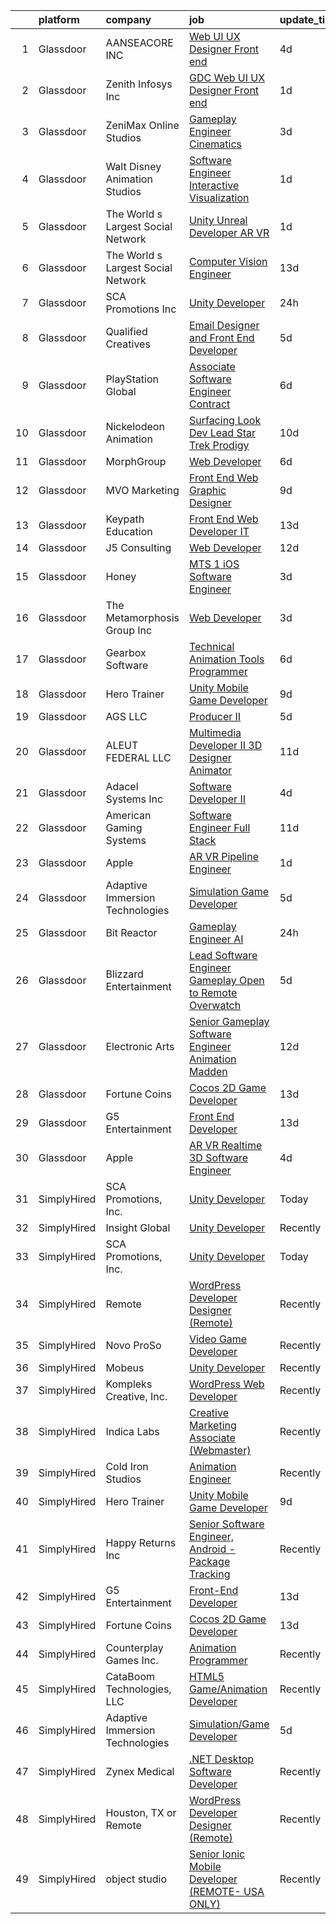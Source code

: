 

|    | platform    | company                            | job                                                                                                                                                                                                                                                                                                                                                                                                                                                                                                                                                                                                                                                                                                                                                                                                                                                                                                                                                                                                                                                                                                                                                                                                                                                                                                                                                                     | update_time   | location             |
|---:|:------------|:-----------------------------------|:------------------------------------------------------------------------------------------------------------------------------------------------------------------------------------------------------------------------------------------------------------------------------------------------------------------------------------------------------------------------------------------------------------------------------------------------------------------------------------------------------------------------------------------------------------------------------------------------------------------------------------------------------------------------------------------------------------------------------------------------------------------------------------------------------------------------------------------------------------------------------------------------------------------------------------------------------------------------------------------------------------------------------------------------------------------------------------------------------------------------------------------------------------------------------------------------------------------------------------------------------------------------------------------------------------------------------------------------------------------------|:--------------|:---------------------|
|  1 | Glassdoor   | AANSEACORE INC                     | [Web UI UX Designer  Front end ](https://www.glassdoor.com/partner/jobListing.htm?pos=128&ao=1136043&s=58&guid=000001825d527f578895490f054cf565&src=GD_JOB_AD&t=SR&vt=w&ea=1&cs=1_efac5a39&cb=1659423064204&jobListingId=1008035316079&jrtk=3-0-1g9el4vrukhpi801-1g9el4vseihmm800-5106f7da2ec6d67c-)                                                                                                                                                                                                                                                                                                                                                                                                                                                                                                                                                                                                                                                                                                                                                                                                                                                                                                                                                                                                                                                                    | 4d            | Atlanta, GA          |
|  2 | Glassdoor   | Zenith Infosys Inc                 | [GDC Web UI UX Designer  Front end ](https://www.glassdoor.com/partner/jobListing.htm?pos=121&ao=1136043&s=58&guid=000001825d527f578895490f054cf565&src=GD_JOB_AD&t=SR&vt=w&ea=1&cs=1_b3639ad6&cb=1659423064203&jobListingId=1008041417598&jrtk=3-0-1g9el4vrukhpi801-1g9el4vseihmm800-1211e4909ad2be09-)                                                                                                                                                                                                                                                                                                                                                                                                                                                                                                                                                                                                                                                                                                                                                                                                                                                                                                                                                                                                                                                                | 1d            | Atlanta, GA          |
|  3 | Glassdoor   | ZeniMax Online Studios             | [Gameplay Engineer  Cinematics ](https://www.glassdoor.com/partner/jobListing.htm?pos=126&ao=1136043&s=58&guid=000001825d527f578895490f054cf565&src=GD_JOB_AD&t=SR&vt=w&cs=1_1b212b75&cb=1659423064204&jobListingId=1008037947558&jrtk=3-0-1g9el4vrukhpi801-1g9el4vseihmm800-7c9514cae41bf8e4-)                                                                                                                                                                                                                                                                                                                                                                                                                                                                                                                                                                                                                                                                                                                                                                                                                                                                                                                                                                                                                                                                         | 3d            | Hunt Valley, MD      |
|  4 | Glassdoor   | Walt Disney Animation Studios      | [Software Engineer   Interactive Visualization](https://www.glassdoor.com/partner/jobListing.htm?pos=104&ao=1110586&s=58&guid=000001825d527f578895490f054cf565&src=GD_JOB_AD&t=SR&vt=w&cs=1_580efffa&cb=1659423064201&jobListingId=1008041989274&cpc=9DC6E4D8324653EE&jrtk=3-0-1g9el4vrukhpi801-1g9el4vseihmm800-eef8771ebd5cea44--6NYlbfkN0DAFTyt7pbDCC2JPO79CSdi1dIb81yjczP5qsKcZIxgiYm3-7g-689UM0rgypL64coUF2m2BeEUmxbx2zBMC0AKfSSb7ASF1UkNJ4gFrFlq882T0h1-_8ZQBImv7aDp0VvsK0gw7HlXE6ZDeQqbJUOH_wmfPAPBU-O03DmvU9azP6poJB_nmQRPbGoeQpQ8o__Gr7hF9TMAkdjBCODUpNE91dJbwZaFc7bwez2h5PpyJYIXzGo-5Yn3Lf4XVxZ00iCMxKXQlP0dJ6XHK2jydcBgeZT3wwtm3MxHSI62r8_CSZKIcr6cGDH25xA-VeiXwmB2Vcuv9VByhsgg6it-GqId33Umifm60EbDpcKhjIHY5oU3dvgd3Bt8GIdKWPpILexQg0RDNGIxDXT6-vDQIALB79GkFKS8y2ovVz0HqBJVLskTG1NMLQ3S)                                                                                                                                                                                                                                                                                                                                                                                                                                                                                                                                                                     | 1d            | Burbank, CA          |
|  5 | Glassdoor   | The World s Largest Social Network | [Unity Unreal Developer  AR VR ](https://www.glassdoor.com/partner/jobListing.htm?pos=107&ao=1110586&s=58&guid=000001825d527f578895490f054cf565&src=GD_JOB_AD&t=SR&vt=w&ea=1&cs=1_5da1407a&cb=1659423064202&jobListingId=1008042375696&cpc=56C4EA4A1A191A49&jrtk=3-0-1g9el4vrukhpi801-1g9el4vseihmm800-f494ee243d38d501--6NYlbfkN0DSgjPPcnEdvoK3uuxfISLALE6pB1FR7YSHOr_tSg5_QGIhoz_2VqUepdcKLBLI_zRVnZbHpaOUUg4zxA3YNJqfgCq-9o0liKzrVYmTrr_XDVnqIg3IFXNOjuKyMfftGZmcup85RVP1_M3P6WAr9I7CFCQ97cF5i0P5r4PJSMbs2tcTlq4Tns382n-QZUL_xgxNEdKcTMv0SrVFMh4AQQBTHK70qgD65fCyMvjKA8Dhi33vAxBD1jW8HoeE8WP-DSrKjjegJ6lq3LcXjEVF15rP_Z1KxpFCKNloHXPpewi2tsp4g8Q3JVTNlhLLMi8DavMyeL9a13PtQdg8NEJU1MKyGaFE3vqHmw0a6QJoHB-EkJ2tPLLxjsM2Av64MV05j277_Zvw4GuUrfxe9S1bX90AyPeeqS3rIMv6EPnecqTSdf-RNutU0ZsLP080aZur4R7qtcDkNJgRahHzB3SsuqzRPW_hHu9PXoAQc2Z_48rp6FRnCH65j5rtRds5kX8mzDHF82yyo_4MzbycJ6LOwVbuYnmF3Voy2FjPh3JQQ2kStn7PQNRjrS2scQEq4DvBSkRUGqzDxynsfEN_roKLCBW9)                                                                                                                                                                                                                                                                                                                                                                                                               | 1d            | Sausalito, CA        |
|  6 | Glassdoor   | The World s Largest Social Network | [Computer Vision Engineer](https://www.glassdoor.com/partner/jobListing.htm?pos=108&ao=1110586&s=58&guid=000001825d527f578895490f054cf565&src=GD_JOB_AD&t=SR&vt=w&ea=1&cs=1_610fa7cb&cb=1659423064202&jobListingId=1008016092350&cpc=C4A69CCDBB3B9599&jrtk=3-0-1g9el4vrukhpi801-1g9el4vseihmm800-3d6004a19f2b5383--6NYlbfkN0DSgjPPcnEdvoK3uuxfISLALE6pB1FR7YSHOr_tSg5_QCn410VK5Ds4bQGcKtrI54_urjgcqwktlQZeIDvjbd7sMbA5gnhA_l4KE5fLH9VXOELgC33_D_fNtopS_25WJNRKlKtLnhICZr5wlKcy7_AqiPf7PGqIsyope6sbucOqxixnSXeQRaKd35drvL6GjaEjO3QIFNKW8ugmMxN_77zEoma_Flu1ntj3y5ERy_Q2-g5XXPvISDzb9dC2KgSQRBeSwXCbheV5Ocz7Al9zsFPyak0vhaul0avGMtsypMpBhqluk-1zTQZMvrG7PL_7tttWOeQPscpbqWV2zFyc5QdfgseuORar7SP-yEj_UylUnVQkzxNw6fnTJbg-zOXgh2VUmlVeZu02Lkm7hKIVk11dFpyEfTq7GMO2VyzPHXmpMy9NOF_HMV2pLRSP7HOKhYWcqeR9UgV0Bg-EH6Zayr1lTgVKWFoBcgV6gaTRhDZ1uUF8x6SQ8qS4njkyY78vIHhsqdkwl8Za7fQebp0F4-jLwMK4wlNFgRxes22MnotZ5hmhLJXvZNi9V-Mnw6z3kV8drheWLJlRqQ%3D%3D)                                                                                                                                                                                                                                                                                                                                                                                                                         | 13d           | Los Angeles, CA      |
|  7 | Glassdoor   | SCA Promotions  Inc                | [Unity Developer](https://www.glassdoor.com/partner/jobListing.htm?pos=101&ao=1110586&s=58&guid=000001825d527f578895490f054cf565&src=GD_JOB_AD&t=SR&vt=w&ea=1&cs=1_c9f3cdff&cb=1659423064200&jobListingId=1008044540481&cpc=14D5209370AEC984&jrtk=3-0-1g9el4vrukhpi801-1g9el4vseihmm800-8d5fbf2228f1c08e--6NYlbfkN0CGk2nZkYo_9FB79XId18OpQDHY6g94ONhdUJpB4SBwer5q8kV_jzNpveeNS5OfFTS-zbA0Ccrb2PfPN4L4axPFku2_b8ZVmNT_fx9zWAQo0ML6qy8w53ry5sZ122YUK8nYYZNiHhQd8jJnxpNJPefAOCesyVSmE3lPK2FkETtpKEkqYNQKBEtkAcdsrC1d1r31gVN9xHd8wHN9BJkFahPQ3FcW0m3-B9S9IaQVHZkUl5JD4woQaWKwSy6bsKIOQ6TEZCAk-pQLSHEFLT3esYPZBa8UfCewr6qhxQtJUrNI7gMOTWVPzL1UdH7COqsgzwIQo15f6j1QRE5jwkOP55gvj6GsPQlv_SLWuCQUxUx07nop3F0OHsrCMZiCiNKSIU2M_60D6ELlrFFsVk0jqkrnew_f_MZ5ZL-dK-2GK03IWCwwDBQfLkLanCYHSwZwjxHZfWRQZpylt26McArXg1bl0J6sQppwQr2K-KG11Nwytg2SfJDZDzIE2mSflCswUeY4uPFQ5T4j1A%3D%3D)                                                                                                                                                                                                                                                                                                                                                                                                                                                                                                  | 24h           | Dallas, TX           |
|  8 | Glassdoor   | Qualified Creatives                | [Email Designer and Front End Developer](https://www.glassdoor.com/partner/jobListing.htm?pos=122&ao=1136043&s=58&guid=000001825d527f578895490f054cf565&src=GD_JOB_AD&t=SR&vt=w&ea=1&cs=1_96b7cbd4&cb=1659423064203&jobListingId=1008033137025&jrtk=3-0-1g9el4vrukhpi801-1g9el4vseihmm800-7ca1089cb3beb639-)                                                                                                                                                                                                                                                                                                                                                                                                                                                                                                                                                                                                                                                                                                                                                                                                                                                                                                                                                                                                                                                            | 5d            | Fort Lauderdale, FL  |
|  9 | Glassdoor   | PlayStation Global                 | [Associate Software Engineer  Contract ](https://www.glassdoor.com/partner/jobListing.htm?pos=114&ao=1136043&s=58&guid=000001825d527f578895490f054cf565&src=GD_JOB_AD&t=SR&vt=w&ea=1&cs=1_56f00f7b&cb=1659423064202&jobListingId=1008031450587&jrtk=3-0-1g9el4vrukhpi801-1g9el4vseihmm800-03ce7458d3a9f208-)                                                                                                                                                                                                                                                                                                                                                                                                                                                                                                                                                                                                                                                                                                                                                                                                                                                                                                                                                                                                                                                            | 6d            | San Diego, CA        |
| 10 | Glassdoor   | Nickelodeon Animation              | [Surfacing Look Dev Lead  Star Trek  Prodigy ](https://www.glassdoor.com/partner/jobListing.htm?pos=124&ao=1136043&s=58&guid=000001825d527f578895490f054cf565&src=GD_JOB_AD&t=SR&vt=w&cs=1_34520796&cb=1659423064204&jobListingId=1008024027910&jrtk=3-0-1g9el4vrukhpi801-1g9el4vseihmm800-b6191067f595f254-)                                                                                                                                                                                                                                                                                                                                                                                                                                                                                                                                                                                                                                                                                                                                                                                                                                                                                                                                                                                                                                                           | 10d           | Burbank, CA          |
| 11 | Glassdoor   | MorphGroup                         | [Web Developer](https://www.glassdoor.com/partner/jobListing.htm?pos=115&ao=1136043&s=58&guid=000001825d527f578895490f054cf565&src=GD_JOB_AD&t=SR&vt=w&ea=1&cs=1_15df3803&cb=1659423064203&jobListingId=1008032025394&jrtk=3-0-1g9el4vrukhpi801-1g9el4vseihmm800-7a3edc92aa0afc92-)                                                                                                                                                                                                                                                                                                                                                                                                                                                                                                                                                                                                                                                                                                                                                                                                                                                                                                                                                                                                                                                                                     | 6d            | Chantilly, VA        |
| 12 | Glassdoor   | MVO Marketing                      | [Front End Web   Graphic Designer](https://www.glassdoor.com/partner/jobListing.htm?pos=102&ao=1110586&s=58&guid=000001825d527f578895490f054cf565&src=GD_JOB_AD&t=SR&vt=w&ea=1&cs=1_21280660&cb=1659423064201&jobListingId=1008024519056&cpc=8A48E7D5890B96AC&jrtk=3-0-1g9el4vrukhpi801-1g9el4vseihmm800-3b25daaea7107c67--6NYlbfkN0D788tVLZnHYB2JKTLmCXo4PydfvtZKcdbYx6lxKaz3Imdx95jlIVm00i35LBHAa-O4IzZZWOa0zLoaT7fNYN8AHYMUM6AAltPVchZhbRZic0KWdCPAKFFyP_-LGP_Ixo0BdG9O34TFUueAp7uKr6vBL2hBJYT88lFTd2urEJmiT2xL0FXt1NBoJKsQVlamHiJ0SAI5iid5VW9LyR9Cs4QRNyTFPBm2RhZ5M75C7KpIh-eo7-49pmpihhRkyZp-06S-Q2FspJ37A7-C4oHeR0FQNXQyRkHPrsF-q76DBK1fX9K_jZc8qkzRnF0VICk2YcH1BRS-pMISUSy5Qn_rnece8wpZdu569gBfvHwQ85nnFEul5ZRBh2WguDsMXUvWNXyO92EZg7JXM4R-k_d8LX-CvFY-ee1IAibBhS3qQiai5Ig4pMTRGMaY5u9twhOoAIkv_wDo93LthQZkPik-tRUcdvvyzWJDCBZukObKufP8SBA4rG8gbE0yGm7rISz1CISY5XerSHk7Vg%3D%3D)                                                                                                                                                                                                                                                                                                                                                                                                                                                                                 | 9d            | Roswell, GA          |
| 13 | Glassdoor   | Keypath Education                  | [Front End Web Developer   IT](https://www.glassdoor.com/partner/jobListing.htm?pos=103&ao=1110586&s=58&guid=000001825d527f578895490f054cf565&src=GD_JOB_AD&t=SR&vt=w&ea=1&cs=1_c0bb0bf0&cb=1659423064201&jobListingId=1008016122648&cpc=3DB599BF2F4828F0&jrtk=3-0-1g9el4vrukhpi801-1g9el4vseihmm800-78f317af56e3f18c--6NYlbfkN0B5yzmwsWuqFEnZ4KZ0oZggF_kecX9RXCcNgmDdqnpqNuS9SQwkvMm25LJOlwnoQeRGVNLuM68xe_XBupscoGWwLuAmAECc7b1ebtEBdhfC5DUw0FIOA52Rp9Xn4PKH-c0divItmOUKO7DkM3INqiqcAzduqg14ZHADXTMottiuw7WUxXzUup9t1JXlxov6LZTfoecYCfAK9LtQPHeb1gnJ-yDXXCYCeztErIflthw5DeKNXi1J7EmiNrsaA7bgJTO_qKG2H3zOVOl6keo8qQnGj-UyB-5hVmtXRxbolophWCco1_i7dlWSIypEf6gaQElZT6s-ahmcFJXJu4XtKFwT9cmpCVca33s_KwlQXq-tZuwpzTlZ-p4l-K2m0njuLebB8mIm0M9vfr1udz5I0uf8le6tOAHUkbkgtd5I4IVzvFzIDIZy3XY4V8jj2U0NvuVSQh48EW6E3XwvSzxMuCYtW1P4z0s-PpUN6kq7YPRTpZ3uBfnipQ6F2FWhBlJ5K8GFySTxv4L2fg7DzTseyCJRZZ2bKzxNheVvsFYCmDB4_jrZRxW-LNqxNbuDRubv2e5PNOdRafuIGt-dgFOtzuG4NmiaJIjNTXGCYuTtcVmnAw%3D%3D)                                                                                                                                                                                                                                                                                                                                                                                     | 13d           | Schaumburg, IL       |
| 14 | Glassdoor   | J5 Consulting                      | [Web Developer](https://www.glassdoor.com/partner/jobListing.htm?pos=117&ao=1136043&s=58&guid=000001825d527f578895490f054cf565&src=GD_JOB_AD&t=SR&vt=w&ea=1&cs=1_ffc9bfb6&cb=1659423064203&jobListingId=1008018242416&jrtk=3-0-1g9el4vrukhpi801-1g9el4vseihmm800-8d633f17a317ae0f-)                                                                                                                                                                                                                                                                                                                                                                                                                                                                                                                                                                                                                                                                                                                                                                                                                                                                                                                                                                                                                                                                                     | 12d           | Chantilly, VA        |
| 15 | Glassdoor   | Honey                              | [MTS 1  iOS Software Engineer](https://www.glassdoor.com/partner/jobListing.htm?pos=125&ao=1136043&s=58&guid=000001825d527f578895490f054cf565&src=GD_JOB_AD&t=SR&vt=w&cs=1_b70b953b&cb=1659423064204&jobListingId=1008038704373&jrtk=3-0-1g9el4vrukhpi801-1g9el4vseihmm800-bcd61e28757b375e-)                                                                                                                                                                                                                                                                                                                                                                                                                                                                                                                                                                                                                                                                                                                                                                                                                                                                                                                                                                                                                                                                           | 3d            | Texas                |
| 16 | Glassdoor   | The Metamorphosis Group  Inc       | [Web Developer](https://www.glassdoor.com/partner/jobListing.htm?pos=113&ao=1136043&s=58&guid=000001825d527f578895490f054cf565&src=GD_JOB_AD&t=SR&vt=w&ea=1&cs=1_49b8b35e&cb=1659423064202&jobListingId=1008037368587&jrtk=3-0-1g9el4vrukhpi801-1g9el4vseihmm800-116260a29a467ef5-)                                                                                                                                                                                                                                                                                                                                                                                                                                                                                                                                                                                                                                                                                                                                                                                                                                                                                                                                                                                                                                                                                     | 3d            | McLean, VA           |
| 17 | Glassdoor   | Gearbox Software                   | [Technical Animation Tools Programmer](https://www.glassdoor.com/partner/jobListing.htm?pos=120&ao=1136043&s=58&guid=000001825d527f578895490f054cf565&src=GD_JOB_AD&t=SR&vt=w&ea=1&cs=1_8255aa76&cb=1659423064203&jobListingId=1008029963137&jrtk=3-0-1g9el4vrukhpi801-1g9el4vseihmm800-6d93732b1841f5c1-)                                                                                                                                                                                                                                                                                                                                                                                                                                                                                                                                                                                                                                                                                                                                                                                                                                                                                                                                                                                                                                                              | 6d            | Frisco, TX           |
| 18 | Glassdoor   | Hero Trainer                       | [Unity Mobile Game Developer](https://www.glassdoor.com/partner/jobListing.htm?pos=112&ao=1136043&s=58&guid=000001825d527f578895490f054cf565&src=GD_JOB_AD&t=SR&vt=w&ea=1&cs=1_65423ed4&cb=1659423064202&jobListingId=1008024775969&jrtk=3-0-1g9el4vrukhpi801-1g9el4vseihmm800-99541d7b00e6f9fc-)                                                                                                                                                                                                                                                                                                                                                                                                                                                                                                                                                                                                                                                                                                                                                                                                                                                                                                                                                                                                                                                                       | 9d            | Remote               |
| 19 | Glassdoor   | AGS LLC                            | [Producer II](https://www.glassdoor.com/partner/jobListing.htm?pos=129&ao=1136043&s=58&guid=000001825d527f578895490f054cf565&src=GD_JOB_AD&t=SR&vt=w&ea=1&cs=1_ab4d3693&cb=1659423064204&jobListingId=1008033888363&jrtk=3-0-1g9el4vrukhpi801-1g9el4vseihmm800-1b4b032ca0d10eea-)                                                                                                                                                                                                                                                                                                                                                                                                                                                                                                                                                                                                                                                                                                                                                                                                                                                                                                                                                                                                                                                                                       | 5d            | Atlanta, GA          |
| 20 | Glassdoor   | ALEUT FEDERAL LLC                  | [Multimedia Developer II   3D Designer Animator](https://www.glassdoor.com/partner/jobListing.htm?pos=127&ao=1136043&s=58&guid=000001825d527f578895490f054cf565&src=GD_JOB_AD&t=SR&vt=w&ea=1&cs=1_572ebaff&cb=1659423064204&jobListingId=1008020532641&jrtk=3-0-1g9el4vrukhpi801-1g9el4vseihmm800-6861b7da3f143f87-)                                                                                                                                                                                                                                                                                                                                                                                                                                                                                                                                                                                                                                                                                                                                                                                                                                                                                                                                                                                                                                                    | 11d           | Colorado Springs, CO |
| 21 | Glassdoor   | Adacel Systems Inc                 | [Software Developer II](https://www.glassdoor.com/partner/jobListing.htm?pos=118&ao=1136043&s=58&guid=000001825d527f578895490f054cf565&src=GD_JOB_AD&t=SR&vt=w&ea=1&cs=1_00bed317&cb=1659423064203&jobListingId=1008035461816&jrtk=3-0-1g9el4vrukhpi801-1g9el4vseihmm800-b2f58a6daf0206d2-)                                                                                                                                                                                                                                                                                                                                                                                                                                                                                                                                                                                                                                                                                                                                                                                                                                                                                                                                                                                                                                                                             | 4d            | Orlando, FL          |
| 22 | Glassdoor   | American Gaming Systems            | [Software Engineer  Full Stack](https://www.glassdoor.com/partner/jobListing.htm?pos=130&ao=1136043&s=58&guid=000001825d527f578895490f054cf565&src=GD_JOB_AD&t=SR&vt=w&ea=1&cs=1_c83a4438&cb=1659423064204&jobListingId=1008020315834&jrtk=3-0-1g9el4vrukhpi801-1g9el4vseihmm800-ad23a8b086062761-)                                                                                                                                                                                                                                                                                                                                                                                                                                                                                                                                                                                                                                                                                                                                                                                                                                                                                                                                                                                                                                                                     | 11d           | Atlanta, GA          |
| 23 | Glassdoor   | Apple                              | [AR VR Pipeline Engineer](https://www.glassdoor.com/partner/jobListing.htm?pos=105&ao=1110586&s=58&guid=000001825d527f578895490f054cf565&src=GD_JOB_AD&t=SR&vt=w&cs=1_7e45804b&cb=1659423064201&jobListingId=1008040017122&cpc=8795CF9063CD573D&jrtk=3-0-1g9el4vrukhpi801-1g9el4vseihmm800-054e8e7bebb45bcd--6NYlbfkN0BvKrLyj5gPmtZO9T8euul8TCxuuKNOtzRJOomxnwSEodTz2Bc-sPZlbtkML8D-m4rTNVH_7ocFf144b-9gEU9V3QpKZYWxBqBkOExgeT6kehoQq7vNywl3vGwNTYDkr4FcrLTLLBkKNBNmAKmD0h-8EnIbW1ksk8z33KShovhz9lbggqPXtYkaHCZY-cKs3Z6C82NUZPeAO28EKWWlmqQO73SLbYmFPAJHDmzQhgMU1BSTtRskFE33P5ESZg-3109AlMlTXSABbGzB_x0BX6NXVAhFFJZvkVFqFFeHjIivS-LyI7QV6zEcYZQ2DGvuXyTf1gmYrOxHA7IGuurH692L6LypI1zTzbNwFEECrQI7CjsdZojRnX2_i45IQ8_F5b0fMnZEbKPssubFXg-v9vJ8kSvrYa9aabhZm9VD6ZxkYhALnVDWpyj9fRplbMogvpmghjCIcU-VQrFFV7_ADXVAZRfyMj4HWpZ5-1P0a6DrW-pP6unKUnPtkXnO-ufkAZ-2TQziRogNE-a_kl3q1YmepS0Nr3LYvOH6kfMGXueiiaRu-Y8-dZ6H4ldfTEMuV5j4LhEnlK9I_LWgA8SQNpRwBy3n-PLrnD2MUWhns-OKJIs8EoFOSjESMeoeTpEGT6iDNVdQJok2iWK63FJ4kLVe6QDvjswELJCg63k1GpF6romtFe8qgEjxmbsWl4dtQVJIBVLcJrAAHjbFXU0yfRSMJgNd_mXcLg-ww9naMnDGpEHd6xqYbfGnMbzNzwl8y5Sf7svX-I_PK8R6lfSq_HDSUYbkJe449LU8GJLvOQDDhmuTJuyb1Tj2qafu_PR7REzThWk4bLcYrXyNN1P1g-w75H2iX_TbJu-vw5jIOGm1kzr1VPiITie1ckgAmx9tb6uPLzCVH9b183zKs4LOugRp3LyD4oW2wVqF0POEXgJna4pa79tp-zpy6dvLm3d4kTkdf2EYhpwyvw%3D%3D)                               | 1d            | Boulder, CO          |
| 24 | Glassdoor   | Adaptive Immersion Technologies    | [Simulation Game Developer](https://www.glassdoor.com/partner/jobListing.htm?pos=109&ao=1136043&s=58&guid=000001825d527f578895490f054cf565&src=GD_JOB_AD&t=SR&vt=w&ea=1&cs=1_38f6fd65&cb=1659423064202&jobListingId=1008033134992&jrtk=3-0-1g9el4vrukhpi801-1g9el4vseihmm800-8696b9e614df0506-)                                                                                                                                                                                                                                                                                                                                                                                                                                                                                                                                                                                                                                                                                                                                                                                                                                                                                                                                                                                                                                                                         | 5d            | Remote               |
| 25 | Glassdoor   | Bit Reactor                        | [Gameplay Engineer  AI ](https://www.glassdoor.com/partner/jobListing.htm?pos=119&ao=1136043&s=58&guid=000001825d527f578895490f054cf565&src=GD_JOB_AD&t=SR&vt=w&cs=1_1541fcd4&cb=1659423064203&jobListingId=1008045602981&jrtk=3-0-1g9el4vrukhpi801-1g9el4vseihmm800-4710f37713716094-)                                                                                                                                                                                                                                                                                                                                                                                                                                                                                                                                                                                                                                                                                                                                                                                                                                                                                                                                                                                                                                                                                 | 24h           | Maryland             |
| 26 | Glassdoor   | Blizzard Entertainment             | [Lead Software Engineer  Gameplay  Open to Remote    Overwatch](https://www.glassdoor.com/partner/jobListing.htm?pos=123&ao=1136043&s=58&guid=000001825d527f578895490f054cf565&src=GD_JOB_AD&t=SR&vt=w&cs=1_fa5a084b&cb=1659423064203&jobListingId=1008033525660&jrtk=3-0-1g9el4vrukhpi801-1g9el4vseihmm800-3fbcedc13dc51f81-)                                                                                                                                                                                                                                                                                                                                                                                                                                                                                                                                                                                                                                                                                                                                                                                                                                                                                                                                                                                                                                          | 5d            | Irvine, CA           |
| 27 | Glassdoor   | Electronic Arts                    | [Senior Gameplay Software Engineer  Animation    Madden](https://www.glassdoor.com/partner/jobListing.htm?pos=116&ao=1136043&s=58&guid=000001825d527f578895490f054cf565&src=GD_JOB_AD&t=SR&vt=w&cs=1_f6ed361c&cb=1659423064203&jobListingId=1008017356081&jrtk=3-0-1g9el4vrukhpi801-1g9el4vseihmm800-ed60ce436b362348-)                                                                                                                                                                                                                                                                                                                                                                                                                                                                                                                                                                                                                                                                                                                                                                                                                                                                                                                                                                                                                                                 | 12d           | Orlando, FL          |
| 28 | Glassdoor   | Fortune Coins                      | [Cocos 2D Game Developer](https://www.glassdoor.com/partner/jobListing.htm?pos=110&ao=1136043&s=58&guid=000001825d527f578895490f054cf565&src=GD_JOB_AD&t=SR&vt=w&ea=1&cs=1_b3f84ea7&cb=1659423064202&jobListingId=1008014796451&jrtk=3-0-1g9el4vrukhpi801-1g9el4vseihmm800-1bcab52bcc4e246a-)                                                                                                                                                                                                                                                                                                                                                                                                                                                                                                                                                                                                                                                                                                                                                                                                                                                                                                                                                                                                                                                                           | 13d           | Remote               |
| 29 | Glassdoor   | G5 Entertainment                   | [Front End Developer](https://www.glassdoor.com/partner/jobListing.htm?pos=111&ao=1136043&s=58&guid=000001825d527f578895490f054cf565&src=GD_JOB_AD&t=SR&vt=w&cs=1_5c654c36&cb=1659423064202&jobListingId=1008014904853&jrtk=3-0-1g9el4vrukhpi801-1g9el4vseihmm800-f3abba0302d8d498-)                                                                                                                                                                                                                                                                                                                                                                                                                                                                                                                                                                                                                                                                                                                                                                                                                                                                                                                                                                                                                                                                                    | 13d           | Remote               |
| 30 | Glassdoor   | Apple                              | [AR VR Realtime 3D Software Engineer](https://www.glassdoor.com/partner/jobListing.htm?pos=106&ao=1110586&s=58&guid=000001825d527f578895490f054cf565&src=GD_JOB_AD&t=SR&vt=w&cs=1_7c184ef4&cb=1659423064201&jobListingId=1008036908137&cpc=2CAED5C921A5F994&jrtk=3-0-1g9el4vrukhpi801-1g9el4vseihmm800-0f73be7f4cf41a64--6NYlbfkN0BvKrLyj5gPmtZO9T8euul8TCxuuKNOtzRJOomxnwSEodTz2Bc-sPZlbtkML8D-m4oymYuDOJ2Dght650NHD4t2m9c4KkBkVk93t2OEyZsxPwOfyATWLwA77C5i4Syp58EaetaZ40se1T4KK1y4M1ZecJgNSprSvBkO0JW9pd1MG7v1B1PSaqXkRTlr7BrIA9Y6EZBlSJ099-_bl7l_v_kU9Z0a6oR6IZVdPWdE17heOgN6r9n7OvWHshAKq38JjURbvR1_nVozK_iEzMxjLsOsV4YyjjrFR3G3KmFP4WLLBDLFBDUwG627v0o3e1M_OnNuKWlnwv_uWDPkAxBXnWk9dU1Bp9T8NXXSpnDAHfN2h22hT3_er95Oj33EdFHazzn4rXp_rEpbm8IOXB6RAMsw3H1dNKVaKnFy8QpH98AAUpgA1N1ck_d6YSjI08RjsuPBiNq0t8-Wh4-IXfpo6vvUBHRJaBn_fWVcxM5-fBLV2C9uVRikrggyHikC2DEcwr_RJmQneDqWfARKfYg7Ik2XqM42A2EBXQ9Iw07KjVxMhtIMUiqlvVZRCZSAUH5iA2lXtorI7d0o5kMeVex-7j-hDFbsMztWFvux7E6za8X5_tqD7qLNxUmG0yeszF_yp9xdoHLCW5GgHY7pH45nrJeG1jXoGdlVl6lIyXbBvo3dzRKTnmv-eU3YBcI5lGcMm0nS61XOrO2xhuckZD6qkSyw3IuJGzrECdl3-nZSuO21Z4NDspnk8M3a0jJs_rGZBWI_cLYZthgBTaMSSb7u7K9y8DlBzn-z0St-4wkMsEGWLosoCtA933IqrmBYd2DH9z4oA_hEahwXJhr_a5yY3bA2ESmccbNU2vbJ1h2ZNO3ZHhCgDG4Z0vmjXmgmQEZlpLaeHeEmUzvdl03dLQHliasa6YJvRs0F4etYulkCcc4H2WfHV_q2hAjEAxCpi5xm6VBujyaBp114B-FI5_YgJPQmSr3LglZYjPI%3D) | 4d            | Boulder, CO          |
| 31 | SimplyHired | SCA Promotions, Inc.               | [Unity Developer](https://www.simplyhired.com/job/HmRGXVQyCjxrIJT17t5pkCAHXL1igKpORhwf2i44IN6WAaULaBHeIw?q=animation+developer)                                                                                                                                                                                                                                                                                                                                                                                                                                                                                                                                                                                                                                                                                                                                                                                                                                                                                                                                                                                                                                                                                                                                                                                                                                         | Today         | Dallas, TX           |
| 32 | SimplyHired | Insight Global                     | [Unity Developer](https://www.simplyhired.com/job/vD4Eu1aq7XZ7ROcqZHX8zs3GdbZytTEyTLwewgIgFn6jsqvusE0uSw?q=animation+developer)                                                                                                                                                                                                                                                                                                                                                                                                                                                                                                                                                                                                                                                                                                                                                                                                                                                                                                                                                                                                                                                                                                                                                                                                                                         | Recently      | Troy, MI             |
| 33 | SimplyHired | SCA Promotions, Inc.               | [Unity Developer](https://www.simplyhired.com/job/HmRGXVQyCjxrIJT17t5pkCAHXL1igKpORhwf2i44IN6WAaULaBHeIw?q=animation+developer)                                                                                                                                                                                                                                                                                                                                                                                                                                                                                                                                                                                                                                                                                                                                                                                                                                                                                                                                                                                                                                                                                                                                                                                                                                         | Today         | Dallas, TX           |
| 34 | SimplyHired | Remote                             | [WordPress Developer Designer (Remote)](https://www.simplyhired.com/job/vCmXXL4JGKGV5eNVuHA7oB8PSm-NsHdC9WQISU8OzQ6fl4_GaHZp9A?q=animation+developer)                                                                                                                                                                                                                                                                                                                                                                                                                                                                                                                                                                                                                                                                                                                                                                                                                                                                                                                                                                                                                                                                                                                                                                                                                   | Recently      | United States        |
| 35 | SimplyHired | Novo ProSo                         | [Video Game Developer](https://www.simplyhired.com/job/AS_RVkKzbpZe9hmYQoSTRcdyU_xw3kSxk9ZoUP7tOns3El3f_1x1TQ?q=animation+developer)                                                                                                                                                                                                                                                                                                                                                                                                                                                                                                                                                                                                                                                                                                                                                                                                                                                                                                                                                                                                                                                                                                                                                                                                                                    | Recently      | Warrensburg, MO      |
| 36 | SimplyHired | Mobeus                             | [Unity Developer](https://www.simplyhired.com/job/7J-AAN-M6HqUAnjEmqgHgMtoiKyE6faZcNgI_4b5IThQPkpLSQ4fmg?q=animation+developer)                                                                                                                                                                                                                                                                                                                                                                                                                                                                                                                                                                                                                                                                                                                                                                                                                                                                                                                                                                                                                                                                                                                                                                                                                                         | Recently      | United, WV           |
| 37 | SimplyHired | Kompleks Creative, Inc.            | [WordPress Web Developer](https://www.simplyhired.com/job/clnU0xKRTuyyk7JggZg0IBwHdHfUMCCZGAiMCCFsrsUE36YbcxMH2Q?q=animation+developer)                                                                                                                                                                                                                                                                                                                                                                                                                                                                                                                                                                                                                                                                                                                                                                                                                                                                                                                                                                                                                                                                                                                                                                                                                                 | Recently      | Durham, NC           |
| 38 | SimplyHired | Indica Labs                        | [Creative Marketing Associate (Webmaster)](https://www.simplyhired.com/job/CiOYg9ZwXWnfAfWFYgpeXNQ65sUJYFSHCYI9aKhasdAuHPtez9K0_g?q=animation+developer)                                                                                                                                                                                                                                                                                                                                                                                                                                                                                                                                                                                                                                                                                                                                                                                                                                                                                                                                                                                                                                                                                                                                                                                                                | Recently      | Albuquerque, NM      |
| 39 | SimplyHired | Cold Iron Studios                  | [Animation Engineer](https://www.simplyhired.com/job/_k9O-EHdSx8NESZMFWM66htNlUjbI1UCI5s37Wea0oYwUMx34VHqVg?q=animation+developer)                                                                                                                                                                                                                                                                                                                                                                                                                                                                                                                                                                                                                                                                                                                                                                                                                                                                                                                                                                                                                                                                                                                                                                                                                                      | Recently      | Remote               |
| 40 | SimplyHired | Hero Trainer                       | [Unity Mobile Game Developer](https://www.simplyhired.com/job/xWspB4OCY15ivV8yoCWMKMnWMHJUbDzwnjYWd6YsZQR3UYj_M5PKPA?q=animation+developer)                                                                                                                                                                                                                                                                                                                                                                                                                                                                                                                                                                                                                                                                                                                                                                                                                                                                                                                                                                                                                                                                                                                                                                                                                             | 9d            | Remote               |
| 41 | SimplyHired | Happy Returns Inc                  | [Senior Software Engineer, Android - Package Tracking](https://www.simplyhired.com/job/6GXLNOa9rafva-lYOViUArPUI1_qaAyGSDPh_1GL8XgjSXk_YVMk4w?q=animation+developer)                                                                                                                                                                                                                                                                                                                                                                                                                                                                                                                                                                                                                                                                                                                                                                                                                                                                                                                                                                                                                                                                                                                                                                                                    | Recently      | Remote               |
| 42 | SimplyHired | G5 Entertainment                   | [Front-End Developer](https://www.simplyhired.com/job/zKfcymdm3jmvJkBPXSuTDEK61tlLrs7TDRlx0PAnh1xsM9fx_-M9Zw?q=animation+developer)                                                                                                                                                                                                                                                                                                                                                                                                                                                                                                                                                                                                                                                                                                                                                                                                                                                                                                                                                                                                                                                                                                                                                                                                                                     | 13d           | Remote               |
| 43 | SimplyHired | Fortune Coins                      | [Cocos 2D Game Developer](https://www.simplyhired.com/job/kBw9x8f9uFCyRtwg5kJb17iXBteY7dUA0MZCJQFWo5qCo8V6GuT-gQ?q=animation+developer)                                                                                                                                                                                                                                                                                                                                                                                                                                                                                                                                                                                                                                                                                                                                                                                                                                                                                                                                                                                                                                                                                                                                                                                                                                 | 13d           | Remote               |
| 44 | SimplyHired | Counterplay Games Inc.             | [Animation Programmer](https://www.simplyhired.com/job/ja01lGWLinKLuR563KA6A4U8WQhuf1FHnXZkvmF_Ju9Z07Y3VkVtsQ?q=animation+developer)                                                                                                                                                                                                                                                                                                                                                                                                                                                                                                                                                                                                                                                                                                                                                                                                                                                                                                                                                                                                                                                                                                                                                                                                                                    | Recently      | Remote               |
| 45 | SimplyHired | CataBoom Technologies, LLC         | [HTML5 Game/Animation Developer](https://www.simplyhired.com/job/rcD9kqRruTFu3sLPN7RcYmKqhwYda35Xkfl4DXnDIh1VgwPtoMUoDw?q=animation+developer)                                                                                                                                                                                                                                                                                                                                                                                                                                                                                                                                                                                                                                                                                                                                                                                                                                                                                                                                                                                                                                                                                                                                                                                                                          | Recently      | Richardson, TX       |
| 46 | SimplyHired | Adaptive Immersion Technologies    | [Simulation/Game Developer](https://www.simplyhired.com/job/xt1bXe-Hgg6UDhW6Brfrvkr_syP5woUD3sCZAgUi1qNYMM5Q28E2lw?q=animation+developer)                                                                                                                                                                                                                                                                                                                                                                                                                                                                                                                                                                                                                                                                                                                                                                                                                                                                                                                                                                                                                                                                                                                                                                                                                               | 5d            | Remote               |
| 47 | SimplyHired | Zynex Medical                      | [.NET Desktop Software Developer](https://www.simplyhired.com/job/CkZS4u7p1I92Dp42AUwS_a_ddjsrJw7_CNhZYtWMjYq5qdAiX22kGQ?q=animation+developer)                                                                                                                                                                                                                                                                                                                                                                                                                                                                                                                                                                                                                                                                                                                                                                                                                                                                                                                                                                                                                                                                                                                                                                                                                         | Recently      | Englewood, CO        |
| 48 | SimplyHired | Houston, TX or Remote              | [WordPress Developer Designer (Remote)](https://www.simplyhired.com/job/h5NIRqnG6nzwtBLlFlrT64773r4CAOGZWfW6vATD8Z8CzAc7NchDIg?q=animation+developer)                                                                                                                                                                                                                                                                                                                                                                                                                                                                                                                                                                                                                                                                                                                                                                                                                                                                                                                                                                                                                                                                                                                                                                                                                   | Recently      | The Woodlands, TX    |
| 49 | SimplyHired | object studio                      | [Senior Ionic Mobile Developer (REMOTE- USA ONLY)](https://www.simplyhired.com/job/VTfU4gPhNNLj7sAQJ_tGPwklvZml_KRJ5DcBbkFLlgQ0G2WeSqAFWQ?q=animation+developer)                                                                                                                                                                                                                                                                                                                                                                                                                                                                                                                                                                                                                                                                                                                                                                                                                                                                                                                                                                                                                                                                                                                                                                                                        | Recently      | Remote               |